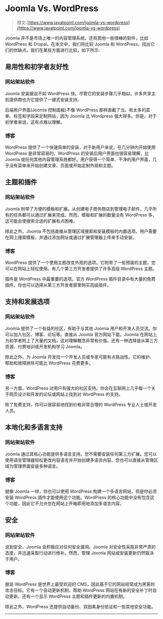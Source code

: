 # Joomla Vs. WordPress

> 原文:[https://www.javatpoint.com/joomla-vs-wordpress](https://www.javatpoint.com/joomla-vs-wordpress)

Joomla 并不是市场上唯一的内容管理系统。还有其他一些很棒的软件，比如 WordPress 和 Drupal。在本文中，我们将比较 Joomla 和 WordPress，找出它们的优缺点。我们在某些方面进行比较，如下所示:

## 易用性和初学者友好性

### 网站架站软件

Joomla 安装据说不如 WordPress 快。尽管它的安装步骤几乎相似，许多共享主机提供商也为它提供了一键式安装支持。

后端用户界面(Joomla 控制面板)不像 WordPress 那样直截了当。有太多的菜单、标签和字段来定制网站，因为 Joomla 比 Wordpress 强大得多。但是，对于初学者来说，这有点难以理解。

### 博客

WordPress 提供了一个快速简单的安装，对于新用户来说，在几分钟内开始使用 WordPress 是非常容易的。WordPress 的安装后用户界面也很容易理解，比 Joomla 或任何其他内容管理系统都好。用户获得一个简单、干净的用户界面，几乎没有菜单来开始创建文章、页面或开始定制外观和主题。

## 主题和插件

### 网站架站软件

Joomla 附带了方便的模板和扩展。从创建电子商务商店到管理电子邮件，几乎所有的任务都可以通过扩展来完成。然而，模板和扩展的数量没有 WordPress 多，这可能会使搜索合适的扩展有点困难。

除此之外，Joomla 不包括直接从管理区域搜索和安装模板的内置选项。用户需要在网上搜索模板，并通过添加网址或通过扩展管理器上传来手动安装。

### 博客

WordPress 提供了一个使用主题改变外观的选项。它附带了一些预装的主题，您可以在网站上轻松使用。有几个第三方开发者提供了许多高级 WordPress 主题。

插件是 WordPress 中最重要的选项。官方 WordPress 插件目录中有大量的免费插件。你也可以选择从第三方开发者那里购买高级插件。

## 支持和发展选项

### 网站架站软件

Joomla 提供了一个有益的社区，有助于与其他 Joomla 用户和开发人员交流。你可以加入社区、博客、论坛等。直接从 Joomla 官方网站下载。Joomla 在网站上为初学者附上了大量的文档，这对理解概念非常有价值。还有一种选择是从第三方资源、付费培训或开发机构学习 Joomla。

除此之外，为 Joomla 开发找一个开发人员或专家可能有点挑战性。它的维护、帮助和故障排除可能比 WordPress 花费更多。

### 博客

另一方面，WordPress 对用户有强大的社区支持。你会在互联网上几乎每一个关于网页设计和开发的论坛或网站上找到对 WordPress 的支持。

除了免费支持，你可以很容易地找到价格非常合理的 WordPress 专业人士或开发人员。

## 本地化和多语言支持

### 网站架站软件

Joomla 通过其核心功能提供多语言支持。您不需要安装任何第三方扩展。您可以使用语言管理器轻松更改内容语言并开始创建多语言内容。您也可以直接从管理区域为管理界面安装多种语言。

### 博客

就像 Joomla 一样，你也可以使用 WordPress 构建一个多语言网站，但是你必须安装 WordPress 插件才能使用这个功能。WordPress 的核心功能中没有包含这个功能，因此它不允许您在网站上开箱即用地添加多语言内容。

## 安全

### 网站架站软件

说到安全，Joomla 会积极应对任何安全漏洞。Joomla 对安全性采取非常严肃的态度，并迅速采取行动进行修补。然而，管理 Joomla 网站或安装更新仍然取决于用户。

### 博客

据说 WordPress 是世界上最受欢迎的 CMS，因此基于它的网站经常成为黑客的攻击目标。它有一个自动更新机制，帮助 WordPress 网站在有新的安全补丁时自动更新。还有一个显示 WordPress 主题和插件更新的内置机制。

除此之外，WordPress 还提供自动备份、双因素身份验证和一些其他安全功能。

* * *